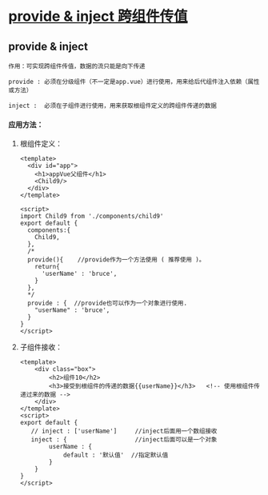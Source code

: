# [provide & inject 跨组件传值](https://www.cnblogs.com/bruce-w/p/12649919.html)

## provide & inject

```
作用：可实现跨组件传值，数据的流只能是向下传递

provide : 必须在分级组件（不一定是app.vue）进行使用，用来给后代组件注入依赖（属性或方法）

inject :  必须在子组件进行使用，用来获取根组件定义的跨组件传递的数据
```

#### 应用方法：

1. 根组件定义：

   ```vue
   <template>
     <div id="app">
       <h1>appVue父组件</h1>
       <Child9/>
     </div>
   </template>
   
   <script>
   import Child9 from './components/child9'
   export default {
     components:{
       Child9,
     },
     /*
     provide(){    //provide作为一个方法使用 ( 推荐使用 )。
       return{
         'userName' : 'bruce',
       }
     },
     */
     provide : {  //provide也可以作为一个对象进行使用.
       "userName" : 'bruce',
     }
   }
   </script>
   ```

2. 子组件接收：

   ```vue
   <template>
       <div class="box">
           <h2>组件10</h2>
           <h3>接受到根组件的传递的数据{{userName}}</h3>   <!-- 使用根组件传递过来的数据 -->
       </div>
   </template>
   <script>
   export default {
      // inject : ['userName']     //inject后面用一个数组接收
      inject : {                   //inject后面可以是一个对象
           userName : {
               default : '默认值'  //指定默认值
           }
       }
   }
   </script>
   ```